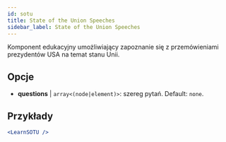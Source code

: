 ```yaml
---
id: sotu
title: State of the Union Speeches
sidebar_label: State of the Union Speeches
---
```


Komponent edukacyjny umożliwiający zapoznanie się z przemówieniami prezydentów USA na temat stanu Unii.

## Opcje

* __questions__ | `array<(node|element)>`: szereg pytań. Default: `none`.


## Przykłady

```jsx live
<LearnSOTU />
```

